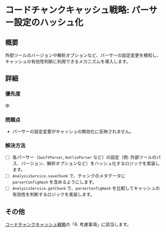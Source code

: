 # コードチャンクキャッシュ戦略: パーサー設定のハッシュ化

## 概要

外部ツールのバージョンや解析オプションなど、パーサーの設定変更を検知し、キャッシュの有効性判断に利用できるメカニズムを導入します。

## 詳細

### 優先度

中

### 問題点

- パーサーの設定変更がキャッシュの無効化に反映されません。

### 解決方法

- [ ] 各パーサー（`SwiftParser`, `KotlinParser` など）の設定（例: 外部ツールのパス、バージョン、解析オプションなど）をハッシュ化するロジックを実装します。
- [ ] `AnalysisService.saveChunk` で、チャンクのメタデータに `parserConfigHash` を含めるようにします。
- [ ] `AnalysisService.getChunk` で、`parserConfigHash` を比較してキャッシュの有効性を判断するロジックを実装します。

## その他

[コードチャンクキャッシュ戦略](doc/cache_strategy.md)の「6. 考慮事項」に該当します。
